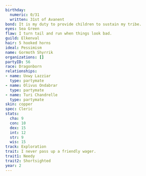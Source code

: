 ```yaml
---
birthday:
  numeric: 0/31
  written: 31st of Avanent
bond: It is my duty to provide children to sustain my tribe.
eyes: Sea Green
flaw: I turn tail and run when things look bad.
guild: Elkenval
hair: 5 hooked horns
ideal: Pessimism
name: Gormoth Shyrrik
organizations: []
partyID: 56
race: Dragonborn
relationships:
- name: Uxwy Lazziar
  type: partymate
- name: Olivus Ondabrar
  type: partymate
- name: Turi Chandrelle
  type: partymate
skin: copper
spec: Cleric
stats:
  cha: 9
  con: 10
  dex: 15
  int: 12
  str: 9
  wis: 15
track: Exploration
trait: I never pass up a friendly wager.
trait1: Needy
trait2: Shortsighted
year: 2
---
```

